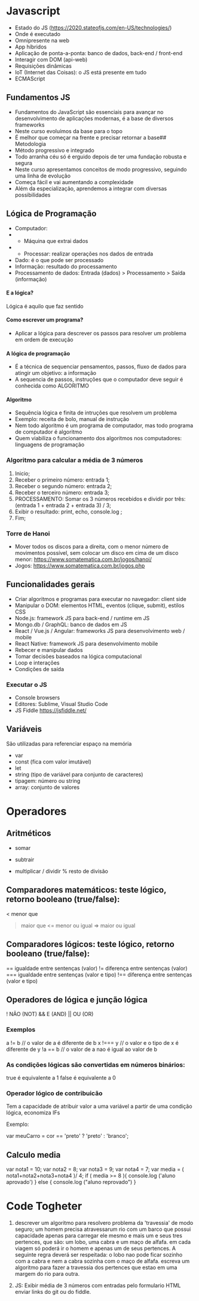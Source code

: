 
# Javascript
- Estado do JS (https://2020.stateofjs.com/en-US/technologies/)
- Onde é executado
- Omnipresente na web 
- App híbridos 
- Aplicação de ponta-a-ponta: banco de dados, back-end / front-end
- Interagir com DOM (api-web)
- Requisições dinâmicas
- IoT (Internet das Coisas): o JS está presente em tudo
- ECMAScript

## Fundamentos JS
- Fundamentos do JavaScript são essenciais para avançar no desenvolvimento de aplicações modernas, é a base de diversos frameworks
- Neste curso evoluímos da base para o topo
- É melhor que começar na frente e precisar retornar a base## Metodologia
- Método progressivo e integrado
- Todo arranha céu só é erguido depois de ter uma fundação robusta e segura
- Neste curso apresentamos conceitos de modo progressivo, seguindo uma linha de evolução
- Começa fácil e vai aumentando a complexidade
- Além da especialização, aprendemos a integrar com diversas possibilidades


## Lógica de Programação
- Computador:
- - Máquina que extrai dados
- - Processar: realizar operações nos dados de entrada
- Dado: é o que pode ser processado
- Informação: resultado do processamento
- Processamento de dados: Entrada (dados) > Processamento > Saída (informação)

#### E a lógica?
Lógica é aquilo que faz sentido


#### Como escrever um programa?
- Aplicar a lógica para descrever os passos para resolver um problema em ordem de execução


#### A lógica de programação
- É a técnica de sequenciar pensamentos, passos, fluxo de dados para atingir um objetivo: a informação
- A sequencia de passos, instruções que o computador deve seguir é conhecida como ALGORITMO
#### Algoritmo
- Sequência lógica e finita de intruções que resolvem um problema
- Exemplo: receita de bolo, manual de instrução
- Nem todo algoritmo é um programa de computador, mas todo programa de computador é algoritmo
- Quem viabiliza o funcionamento dos algoritmos nos computadores: linguagens de programação


### Algoritmo para calcular a média de 3 números
1. Inicio;
2. Receber o primeiro número: entrada 1;
3. Receber o segundo número: entrada 2;
4. Receber o terceiro número: entrada 3;
5. PROCESSAMENTO: Somar os 3 números recebidos e dividir por três: (entrada 1 + entrada 2 + entrada 3) / 3;
6. Exibir o resultado: print, echo, console.log ;
7. Fim;


### Torre de Hanoi
- Mover todos os discos para a direita, com o menor número de movimentos possível, sem colocar um disco em cima de um disco menor: https://www.somatematica.com.br/jogos/hanoi/
- Jogos: https://www.somatematica.com.br/jogos.php


## Funcionalidades gerais
- Criar algoritmos e programas para executar no navegador: client side
- Manipular o DOM: elementos HTML, eventos (clique, submit), estilos CSS
- Node.js: framework JS para back-end / runtime em JS 
- Mongo.db / GraphQL: banco de dados em JS
- React / Vue.js / Angular: frameworks JS para desenvolvimento web / mobile
- React Native: framework JS para desenvolvimento mobile
- Rebecer e manipular dados
- Tomar decisões baseados na lógica computacional 
- Loop e interações 
- Condições de saída

### Executar o JS
- Console browsers
- Editores: Sublime, Visual Studio Code
- JS Fiddle https://jsfiddle.net/
## Variáveis
São utilizadas para referenciar espaço na memória

- var
- const (fica com valor imutável)
- let
- string (tipo de variável para conjunto de caracteres)
- tipagem: número ou string
- array: conjunto de valores
# Operadores

## Aritméticos

+ somar
- subtrair 
* multiplicar
/ dividir
% resto de divisão

## Comparadores matemáticos: teste lógico, retorno booleano (true/false):

< menor que
> maior que
<= menor ou igual
=> maior ou igual

## Comparadores lógicos: teste lógico, retorno booleano (true/false):

== igualdade entre sentenças (valor)
!= diferença entre sentenças (valor)
=== igualdade entre sentenças (valor e tipo)
!== diferença entre sentenças (valor e tipo)

## Operadores de lógica e junção lógica 

!   NÃO (NOT)
&&  E (AND)
||  OU (OR)

### Exemplos

a != b // o valor de a é diferente de b
x !=== y // o valor e o tipo de x é diferente de y
!a == b // o valor de a nao é igual ao valor de b 

### As condições lógicas são convertidas em números binários:
true é equivalente a 1
false é equivalente a 0

### Operador lógico de contribuicão 

Tem a capacidade de atribuir valor a uma variável a partir de uma condição lógica, economiza IFs

Exemplo:

var meuCarro = cor == 'preto' ? 'preto' : 'branco';

## Calculo media 

var nota1 = 10;
var nota2 = 8;
var nota3 = 9;
var nota4 = 7;
var media = ( nota1+nota2+nota3+nota4 )/ 4;
if ( media >= 8 ){
    console.log ('aluno aprovado')
} else { 
     console.log ("aluno reprovado")
}

# Code Togheter
1. descrever um algoritmo para resolvero problema da 'travessia' de modo seguro; um homem precisa atravessarum rio com um barco que possui capacidade apenas para carregar ele mesmo e mais um e seus tres pertences, que são: um lobo, uma cabra e um maço de alfafa. em cada viagem só poderá ir o homem e apenas um de seus pertences. A seguinte regra deverá ser respeitada: o lobo nao pode ficar sozinho com a cabra e nem a cabra sozinha com o maço de alfafa. escreva um algoritmo para fazer a travessia dos pertences que estao em uma margem do rio para outra.

2. JS: Exibir média de 3 números com entradas pelo formulario HTML
enviar links do git ou do fiddle.